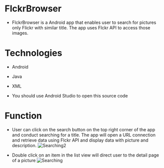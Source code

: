 # FlckrBrowser
- FlckrBrowser is a Android app that enables user to search for pictures only Flickr with similar title. The app uses Flckr API to access those images.

# Technologies
- Android
- Java
- XML

- You should use Android Studio to open this source code

# Function
- User can click on the search button on the top right corner of the app and conduct searching for a title. The app will open a URL connection and retrieve data using Flckr API and display data with picture and description.
![Searching2](https://github.com/Jordan-Ly/FlckrBrowser/blob/master/Search2.png)

- Double click on an item in the list view will direct user to the detail page of a picture
![Searching](https://github.com/Jordan-Ly/FlckrBrowser/blob/master/Search.png)
